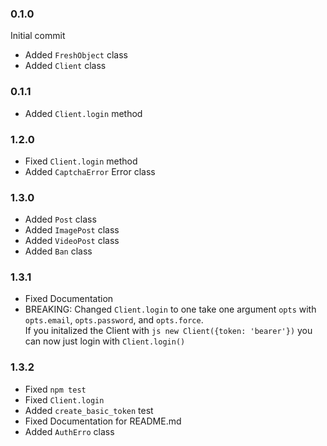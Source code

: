 ### 0.1.0

Initial commit

-   Added `FreshObject` class
-   Added `Client` class

### 0.1.1

-   Added `Client.login` method

### 1.2.0

-   Fixed `Client.login` method
-   Added `CaptchaError` Error class

### 1.3.0

-   Added `Post` class
-   Added `ImagePost` class
-   Added `VideoPost` class
-   Added `Ban` class

### 1.3.1

-   Fixed Documentation
-   BREAKING: Changed `Client.login` to one take one argument `opts` with `opts.email`, `opts.password`, and `opts.force`.\
    If you initalized the Client with `js new Client({token: 'bearer'})` you can now just login with `Client.login()`

### 1.3.2

-   Fixed `npm test`
-   Fixed `Client.login`
-   Added `create_basic_token` test
-   Fixed Documentation for README.md
-   Added `AuthErro` class
